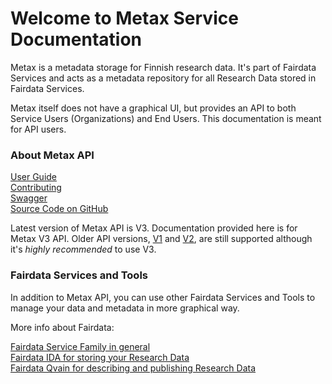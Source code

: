 # Welcome to Metax Service Documentation

Metax is a metadata storage for Finnish research data. It's part of Fairdata Services and acts as a metadata repository for all Research Data stored in Fairdata Services.

Metax itself does not have a graphical UI, but provides an API to both Service Users (Organizations) and End Users. This documentation is meant for API users.

### About Metax API

[User Guide](user-guide/)  
[Contributing](developer-guide/)  
[Swagger](/v3/swagger/)  
[Source Code on GitHub](https://github.com/CSCfi/fairdata-metax-v3)

Latest version of Metax API is V3. Documentation provided here is for Metax V3 API. Older API versions, [V1](/docs/v1/index.html) and [V2](/docs/v2/index.html), are still supported although it's *highly recommended* to use V3.

### Fairdata Services and Tools

In addition to Metax API, you can use other Fairdata Services and Tools to manage your data and metadata in more graphical way. 

More info about Fairdata:

[Fairdata Service Family in general](https://www.fairdata.fi/)  
[Fairdata IDA for storing your Research Data](https://ida.fairdata.fi/)  
[Fairdata Qvain for describing and publishing Research Data](https://qvain.fairdata.fi/)



